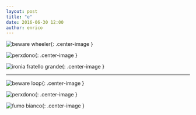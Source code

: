 ```yaml
---
layout: post
title: "e"
date: 2016-06-30 12:00
author: enrico
---
```


![beware wheeler](http://t13.deviantart.net/WGIwnDzOLS2Zs_ymrbTSrZYFUgA=/fit-in/700x350/filters:fixed_height(100,100):origin()/pre09/5a58/th/pre/i/2003/46/5/d/love_them__pet_them_.jpg){: .center-image }

![perxdono](http://www.corrispondenzaromana.it/wp-content/uploads/2016/04/In-hoc-signo-vinces.-Il-sogno-di-Costantino-468x260.jpg){: .center-image }

![ironia fratello grande](http://1.citynews-today.stgy.it/~media/original-hi/53727663130235/fra-4.jpg){: .center-image }

***

![beware loop](https://roadsendnaturalist.files.wordpress.com/2014/03/grass-loop.jpg){: .center-image }

![perxdono](http://www.corrispondenzaromana.it/wp-content/uploads/2016/04/In-hoc-signo-vinces.-Il-sogno-di-Costantino-468x260.jpg){: .center-image }

![fumo bianco](http://image.nanopress.it/viaggi/fotogallery/1200X0/89739/fumo-bianco-esce-dal-monte-asama-innevato.jpg){: .center-image }
